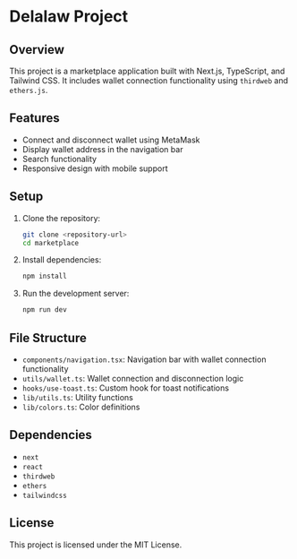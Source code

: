 # Delalaw Project

## Overview

This project is a marketplace application built with Next.js, TypeScript, and Tailwind CSS. It includes wallet connection functionality using `thirdweb` and `ethers.js`.

## Features

- Connect and disconnect wallet using MetaMask
- Display wallet address in the navigation bar
- Search functionality
- Responsive design with mobile support

## Setup

1. Clone the repository:
   ```bash
   git clone <repository-url>
   cd marketplace
   ```

2. Install dependencies:
   ```bash
   npm install
   ```

3. Run the development server:
   ```bash
   npm run dev
   ```

## File Structure

- `components/navigation.tsx`: Navigation bar with wallet connection functionality
- `utils/wallet.ts`: Wallet connection and disconnection logic
- `hooks/use-toast.ts`: Custom hook for toast notifications
- `lib/utils.ts`: Utility functions
- `lib/colors.ts`: Color definitions

## Dependencies

- `next`
- `react`
- `thirdweb`
- `ethers`
- `tailwindcss`

## License

This project is licensed under the MIT License.
